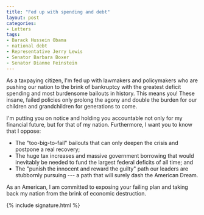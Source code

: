 ```yaml
---
title: "Fed up with spending and debt"
layout: post
categories:
- Letters
tags:
- Barack Hussein Obama
- national debt
- Representative Jerry Lewis
- Senator Barbara Boxer
- Senator Dianne Feinstein
---
```


As a taxpaying citizen, I'm fed up with lawmakers and policymakers who are pushing our nation to the brink of bankruptcy with the greatest deficit spending and most burdensome bailouts in history. This means you! These insane, failed policies only prolong the agony and double the burden for our children and grandchildren for generations to come.

I'm putting you on notice and holding you accountable not only for my financial future, but for that of my nation. Furthermore, I want you to know that I oppose:

- The "too-big-to-fail" bailouts that can only deepen the crisis and postpone a real recovery;
- The huge tax increases and massive government borrowing that would inevitably be needed to fund the largest federal deficits of all time; and
- The "punish the innocent and reward the guilty" path our leaders are stubbornly pursuing --- a path that will surely dash the American Dream.

As an American, I am committed to exposing your failing plan and taking back my nation from the brink of economic destruction.

{% include signature.html %}
